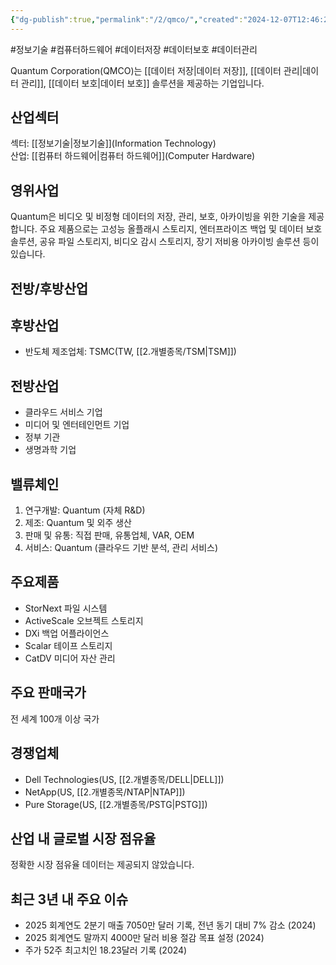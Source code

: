 ```yaml
---
{"dg-publish":true,"permalink":"/2/qmco/","created":"2024-12-07T12:46:26.958+09:00","updated":"2025-07-29T21:37:05.094+09:00"}
---
```


#정보기술 #컴퓨터하드웨어 #데이터저장 #데이터보호 #데이터관리


Quantum Corporation(QMCO)는 [[데이터 저장\|데이터 저장]], [[데이터 관리\|데이터 관리]], [[데이터 보호\|데이터 보호]] 솔루션을 제공하는 기업입니다.

## 산업섹터

섹터: [[정보기술\|정보기술]](Information Technology)  
산업: [[컴퓨터 하드웨어\|컴퓨터 하드웨어]](Computer Hardware)

## 영위사업

Quantum은 비디오 및 비정형 데이터의 저장, 관리, 보호, 아카이빙을 위한 기술을 제공합니다. 주요 제품으로는 고성능 올플래시 스토리지, 엔터프라이즈 백업 및 데이터 보호 솔루션, 공유 파일 스토리지, 비디오 감시 스토리지, 장기 저비용 아카이빙 솔루션 등이 있습니다.

## 전방/후방산업

## 후방산업

- 반도체 제조업체: TSMC(TW, [[2.개별종목/TSM\|TSM]])

## 전방산업

- 클라우드 서비스 기업
- 미디어 및 엔터테인먼트 기업
- 정부 기관
- 생명과학 기업

## 밸류체인

1. 연구개발: Quantum (자체 R&D)
2. 제조: Quantum 및 외주 생산
3. 판매 및 유통: 직접 판매, 유통업체, VAR, OEM
4. 서비스: Quantum (클라우드 기반 분석, 관리 서비스)

## 주요제품

- StorNext 파일 시스템
- ActiveScale 오브젝트 스토리지
- DXi 백업 어플라이언스
- Scalar 테이프 스토리지
- CatDV 미디어 자산 관리

## 주요 판매국가

전 세계 100개 이상 국가

## 경쟁업체

- Dell Technologies(US, [[2.개별종목/DELL\|DELL]])
- NetApp(US, [[2.개별종목/NTAP\|NTAP]])
- Pure Storage(US, [[2.개별종목/PSTG\|PSTG]])

## 산업 내 글로벌 시장 점유율

정확한 시장 점유율 데이터는 제공되지 않았습니다.

## 최근 3년 내 주요 이슈

- 2025 회계연도 2분기 매출 7050만 달러 기록, 전년 동기 대비 7% 감소 (2024)
- 2025 회계연도 말까지 4000만 달러 비용 절감 목표 설정 (2024)
- 주가 52주 최고치인 18.23달러 기록 (2024)